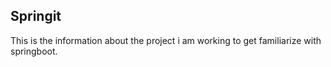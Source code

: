 Springit
--------

This is the information about the project i am working to get familiarize with springboot.

 